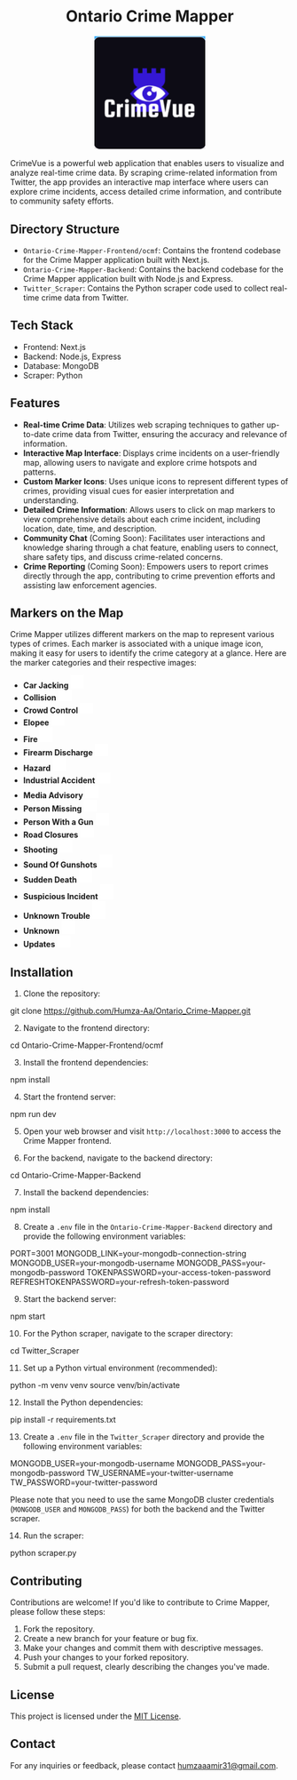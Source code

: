 <h1 align="center">Ontario Crime Mapper</h1>

<p align="center">
  <img src="/Ontario-Crime-Mapper-Frontend/ocmf/public/Logo.png" alt="Project Logo" width="200">
</p>

CrimeVue is a powerful web application that enables users to visualize and analyze real-time crime data. By scraping crime-related information from Twitter, the app provides an interactive map interface where users can explore crime incidents, access detailed crime information, and contribute to community safety efforts.

## Directory Structure

- `Ontario-Crime-Mapper-Frontend/ocmf`: Contains the frontend codebase for the Crime Mapper application built with Next.js.
- `Ontario-Crime-Mapper-Backend`: Contains the backend codebase for the Crime Mapper application built with Node.js and Express.
- `Twitter_Scraper`: Contains the Python scraper code used to collect real-time crime data from Twitter.

## Tech Stack

- Frontend: Next.js
- Backend: Node.js, Express
- Database: MongoDB
- Scraper: Python

## Features

- **Real-time Crime Data**: Utilizes web scraping techniques to gather up-to-date crime data from Twitter, ensuring the accuracy and relevance of information.
- **Interactive Map Interface**: Displays crime incidents on a user-friendly map, allowing users to navigate and explore crime hotspots and patterns.
- **Custom Marker Icons**: Uses unique icons to represent different types of crimes, providing visual cues for easier interpretation and understanding.
- **Detailed Crime Information**: Allows users to click on map markers to view comprehensive details about each crime incident, including location, date, time, and description.
- **Community Chat** (Coming Soon): Facilitates user interactions and knowledge sharing through a chat feature, enabling users to connect, share safety tips, and discuss crime-related concerns.
- **Crime Reporting** (Coming Soon): Empowers users to report crimes directly through the app, contributing to crime prevention efforts and assisting law enforcement agencies.

## Markers on the Map

Crime Mapper utilizes different markers on the map to represent various types of crimes. Each marker is associated with a unique image icon, making it easy for users to identify the crime category at a glance. Here are the marker categories and their respective images:

- **Car Jacking** <img src="/Ontario-Crime-Mapper-Frontend/ocmf/public/Icon_Images/ReadMe/Car_Jacking.svg" alt="Car Jacking Icon" width="24" style="fill: white">
- **Collision** <img src="/Ontario-Crime-Mapper-Frontend/ocmf/public/Icon_Images/ReadMe/Collision.svg" alt="Collision Icon" width="24" style="fill: white">
- **Crowd Control** <img src="/Ontario-Crime-Mapper-Frontend/ocmf/public/Icon_Images/ReadMe/Crowd_Control.svg" alt="Crowd Control Icon" width="24" style="fill: white">
- **Elopee** <img src="/Ontario-Crime-Mapper-Frontend/ocmf/public/Icon_Images/ReadMe/Elopee.svg" alt="Elopee Icon" width="24" style="fill: white">
- **Fire** <img src="/Ontario-Crime-Mapper-Frontend/ocmf/public/Icon_Images/ReadMe/Fire.svg" alt="Fire Icon" width="24" style="fill: white">
- **Firearm Discharge** <img src="/Ontario-Crime-Mapper-Frontend/ocmf/public/Icon_Images/ReadMe/Firearm_Discharge.svg" alt="Firearm Discharge Icon" width="24" style="fill: white">
- **Hazard** <img src="/Ontario-Crime-Mapper-Frontend/ocmf/public/Icon_Images/ReadMe/Hazard.svg" alt="Hazard Icon" width="24" style="fill: white">
- **Industrial Accident** <img src="/Ontario-Crime-Mapper-Frontend/ocmf/public/Icon_Images/ReadMe/Industrial_Accident.svg" alt="Industrial Accident Icon" width="24" style="fill: white">
- **Media Advisory** <img src="/Ontario-Crime-Mapper-Frontend/ocmf/public/Icon_Images/ReadMe/Media_Advisory.svg" alt="Media Advisory Icon" width="24" style="fill: white">
- **Person Missing** <img src="/Ontario-Crime-Mapper-Frontend/ocmf/public/Icon_Images/ReadMe/Person_Missing.svg" alt="Person Missing Icon" width="24" style="fill: white">
- **Person With a Gun** <img src="/Ontario-Crime-Mapper-Frontend/ocmf/public/Icon_Images/ReadMe/Person_With_A_Gun.svg" alt="Person With a Gun Icon" width="24" style="fill: white">
- **Road Closures** <img src="/Ontario-Crime-Mapper-Frontend/ocmf/public/Icon_Images/ReadMe/Road_Closures.svg" alt="Other Icon" width="24" style="fill: white">
- **Shooting** <img src="/Ontario-Crime-Mapper-Frontend/ocmf/public/Icon_Images/ReadMe/Shooting.svg" alt="Other Icon" width="24" style="fill: white">
- **Sound Of Gunshots** <img src="/Ontario-Crime-Mapper-Frontend/ocmf/public/Icon_Images/ReadMe/Sound_Of_GunShot.svg" alt="Other Icon" width="24" style="fill: white">
- **Sudden Death** <img src="/Ontario-Crime-Mapper-Frontend/ocmf/public/Icon_Images/ReadMe/Sudden_Death.svg" alt="Other Icon" width="24" style="fill: white">
- **Suspicious Incident** <img src="/Ontario-Crime-Mapper-Frontend/ocmf/public/Icon_Images/ReadMe/Suspicious_Incident.svg" alt="Other Icon" width="24" style="fill: white">
- **Unknown Trouble** <img src="/Ontario-Crime-Mapper-Frontend/ocmf/public/Icon_Images/ReadMe/Unknown_Trouble.svg" alt="Other Icon" width="24" style="fill: white">
- **Unknown** <img src="/Ontario-Crime-Mapper-Frontend/ocmf/public/Icon_Images/ReadMe/Unknown.svg" alt="Other Icon" width="24" style="fill: white">
- **Updates** <img src="/Ontario-Crime-Mapper-Frontend/ocmf/public/Icon_Images/ReadMe/Update.svg" alt="Other Icon" width="24" style="fill: white">

## Installation

1. Clone the repository:

git clone https://github.com/Humza-Aa/Ontario_Crime-Mapper.git

2. Navigate to the frontend directory:

cd Ontario-Crime-Mapper-Frontend/ocmf

3. Install the frontend dependencies:

npm install

4. Start the frontend server:

npm run dev

5. Open your web browser and visit `http://localhost:3000` to access the Crime Mapper frontend.

6. For the backend, navigate to the backend directory:

cd Ontario-Crime-Mapper-Backend

7. Install the backend dependencies:

npm install

8. Create a `.env` file in the `Ontario-Crime-Mapper-Backend` directory and provide the following environment variables:

PORT=3001
MONGODB_LINK=your-mongodb-connection-string
MONGODB_USER=your-mongodb-username
MONGODB_PASS=your-mongodb-password
TOKENPASSWORD=your-access-token-password
REFRESHTOKENPASSWORD=your-refresh-token-password

9. Start the backend server:

npm start

10. For the Python scraper, navigate to the scraper directory:

cd Twitter_Scraper

11. Set up a Python virtual environment (recommended):

python -m venv venv
source venv/bin/activate

12. Install the Python dependencies:

pip install -r requirements.txt

13. Create a `.env` file in the `Twitter_Scraper` directory and provide the following environment variables:

MONGODB_USER=your-mongodb-username
MONGODB_PASS=your-mongodb-password
TW_USERNAME=your-twitter-username
TW_PASSWORD=your-twitter-password  

Please note that you need to use the same MongoDB cluster credentials (`MONGODB_USER` and `MONGODB_PASS`) for both the backend and the Twitter scraper.

14. Run the scraper:

python scraper.py

## Contributing

Contributions are welcome! If you'd like to contribute to Crime Mapper, please follow these steps:

1. Fork the repository.
2. Create a new branch for your feature or bug fix.
3. Make your changes and commit them with descriptive messages.
4. Push your changes to your forked repository.
5. Submit a pull request, clearly describing the changes you've made.

## License

This project is licensed under the [MIT License](LICENSE).

## Contact

For any inquiries or feedback, please contact [humzaaamir31@gmail.com](mailto:humzaaamir31@gmail.com).



